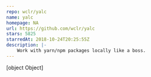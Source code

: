 ```yaml
---
repo: wclr/yalc
name: yalc
homepage: NA
url: https://github.com/wclr/yalc
stars: 5825
starredAt: 2018-10-24T20:25:55Z
description: |-
    Work with yarn/npm packages locally like a boss.
---
```


[object Object]
